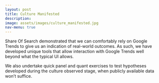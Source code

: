 ```yaml
---
layout: post
title: Culture Manifested
description:
image: assets/images/culture_manifested.jpg
nav-menu: true
---
```


Share Of Search demonstrated that we can comfortably rely on Google Trends to give us an indication of real-world outcomes. As such, we have developed unique tools that allow interaction with Google Trends well beyond what the typical UI allows.
 
We also undertake quick panel and quant exercises to test hypotheses developed during the culture observed stage, when publicly available data won’t suffice.
